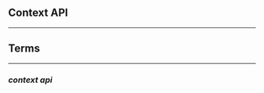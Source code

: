 ## **Context API**


-----------------------------------------------


## **Terms**


-----------------------------------------------

### ***context api***